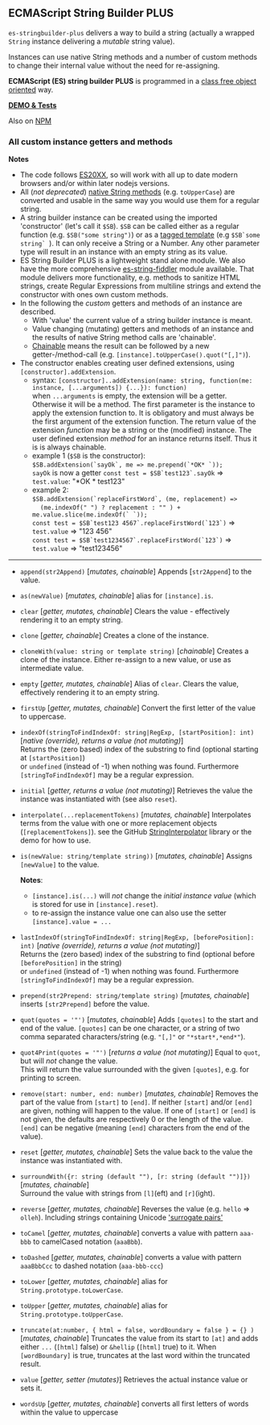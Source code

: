 ## ECMAScript String Builder PLUS

`es-stringbuilder-plus` delivers a way to build a string (actually 
a wrapped `String` instance delivering a <i>mutable</i> string value).

Instances can use native String methods and a number of custom methods to change 
their internal value without the need for re-assigning.

<b>ECMAScript (ES) string builder PLUS</b> is programmed in a 
[class free object oriented](https://depth-first.com/articles/2019/03/04/class-free-object-oriented-programming) way.

[**DEMO & Tests**](https://kooiinc.github.io/es-stringbuilder-plus/Demo/)

Also on [NPM](https://www.npmjs.com/package/esstringbuilderplus)

### All custom instance getters and methods

**Notes** 
- The code follows [ES20XX](https://tc39.es/ecma262/2023/), so will work with all up to date modern browsers 
  and/or within later nodejs versions. 
- All (*not deprecated*)
  <a target="_blank" href="https://developer.mozilla.org/en-US/docs/Web/JavaScript/Reference/Global_Objects/String">native String methods</a>
  (e.g. `toUpperCase`) are converted and usable in the same way you would use them for a regular string.
- A string builder instance can be created using the imported 'constructor' (let's call it `$SB`).
  `$SB` can be called either as a regular function (e.g. `$SB("some string")`) or as a 
  [tagged template](https://developer.mozilla.org/en-US/docs/Web/JavaScript/Reference/Template_literals#tagged_templates)
  (e.g ``$SB`some string` ``). It can only receive a String or a Number. Any other parameter type will result in an instance 
  with an empty string as its value.
- ES String Builder PLUS is a lightweight stand alone module. We also have the more comprehensive [es-string-fiddler](https://github.com/KooiInc/es-string-fiddler) 
  module available. 
  That module delivers more functionality, e.g. methods to sanitize HTML strings, create Regular Expressions
  from multiline strings and extend the constructor with ones own custom methods.
- In the following the *custom* getters and methods of an instance are described. 
  - With 'value' the current value of a string builder instance is meant.
  - Value changing (mutating) getters and methods of an instance and the results of native String method calls are 'chainable'.
  - [Chainable](https://www.geeksforgeeks.org/method-chaining-in-javascript/) means the result can be followed by a new getter-/method-call (e.g. `[instance].toUpperCase().quot("[,]")`).
- The constructor enables creating user defined extensions, using `[constructor].addExtension`. 
  - syntax: `[constructor]..addExtension(name: string, function(me: instance, [...arguments]) {...}): function)`     
    when `...arguments` is empty, the extension will be a getter. Otherwise it will be a method. The first parameter
    is the instance to apply the extension function to. It is obligatory and must always be the first argument of 
    the extension function. The return value of the extension *function* may be a string or the (modified) instance.
    The user defined extension *method* for an instance returns itself. Thus it is is always chainable.
  - example 1 (`$SB` is the constructor):  
    ``$SB.addExtension(`sayOk`, me => me.prepend(`*OK* `));``  
    `sayOk` is now a getter
    ``const test = $SB`test123`.sayOk`` => `test.value`: "*OK * test123"
  - example 2:  
      ``$SB.addExtension(`replaceFirstWord`, (me, replacement) =>``    
      &nbsp;&nbsp;&nbsp;&nbsp;``(me.indexOf(" ") ? replacement : "" ) + me.value.slice(me.indexOf(` `));``  
      ``const test = $SB`test123 4567`.replaceFirstWord(`123`)`` => `test.value` => "123 456"  
      ``const test = $SB`test1234567`.replaceFirstWord(`123`)`` => `test.value` => "test123456" 
---

- `append(str2Append)` [*mutates, chainable*] Appends [`str2Append`] to the value.
- `as(newValue)` [*mutates, chainable*] alias for `[instance].is`.
- `clear` [*getter, mutates, chainable*] Clears the value - effectively rendering it to an empty string.
- `clone` [*getter, chainable*] Creates a clone of the instance.
- `cloneWith(value: string or template string)` [*chainable*] Creates a clone of the instance. Either re-assign to
   a new value, or use as intermediate value. 
- `empty` [*getter, mutates, chainable*] Alias of `clear`. Clears the value, effectively rendering it to an empty string.
- `firstUp` [*getter, mutates, chainable*] Convert the first letter of the value to uppercase.
- `indexOf(stringToFindIndexOf: string|RegExp, [startPosition]: int)` [*native (override), returns a value (not mutating)*]   
   Returns the (zero based) index of the substring to find (optional starting at `[startPosition]`)  
   or `undefined` (instead of -1) when nothing was found. Furthermore `[stringToFindIndexOf]` may be a regular expression.
- `initial` [*getter, returns a value (not mutating)*] Retrieves the value the instance was instantiated with (see also `reset`). 
- `interpolate(...replacementTokens)` [*mutates, chainable*]
   Interpolates terms from the value with one or more replacement objects (`[replacementTokens]`). 
   see the GitHub [StringInterpolator](https://github.com/KooiInc/StringInterpolator) library or the demo for how to use.  
- `is(newValue: string/template string))` [*mutates, chainable*] Assigns `[newValue]` to the value.

  **Notes**: 
  - `[instance].is(...)` will *not* change the *initial instance value* (which is stored for use in `[instance].reset`).
  - to re-assign the instance value one can also use the setter `[instance].value = ...`
- `lastIndexOf(stringToFindIndexOf: string|RegExp, [beforePosition]: int)` [*native (override), returns a value (not mutating)*]   
  Returns the (zero based) index of the substring to find (optional before `[beforePosition]` in the string)  
  or `undefined` (instead of -1) when nothing was found. Furthermore `[stringToFindIndexOf]` may be a regular expression.
- `prepend(str2Prepend: string/template string)` [*mutates, chainable*]  inserts `[str2Prepend]` before the value.
- `quot(quotes = '"')` [*mutates, chainable*] Adds `[quotes]` to the start and end of the value.
   `[quotes]` can be one character, or a string of two comma separated characters/string (e.g. `"[,]"` or `"*start*,*end*"`).    
- `quot4Print(quotes = '"')` [*returns a value (not mutating)*] Equal to `quot`, but will *not* change the value.  
   This will return the value surrounded with the given `[quotes]`, e.g. for printing to screen.  
- `remove(start: number, end: number)` [*mutates, chainable*] Removes the part of the value from `[start]` 
   to `[end]`. If neither  `[start]` and/or `[end]` are given, nothing will happen to the value. If one of
   `[start]` or `[end]` is not given, the defaults are respectively 0 or the length of the value.  
  `[end]` can be negative (meaning `[end]` characters from the end of the value). 
- `reset` [*getter, mutates, chainable*] Sets the value back to the value the instance was instantiated with.
- `surroundWith({r: string (default ""), [r: string (default "")]})` [*mutates, chainable*]  
   Surround the value with strings from `[l]`(eft) and `[r]`(ight).
- `reverse` [*getter, mutates, chainable*] Reverses the value (e.g. `hello` => `olleh`). 
   Including strings containing Unicode ['surrogate pairs'](http://zuga.net/articles/text-what-is-a-unicode-surrogate-pair/) 
- `toCamel` [*getter, mutates, chainable*] converts a value with pattern `aaa-bbb` to camelCased notation (`aaaBbb`). 
- `toDashed` [*getter, mutates, chainable*] converts a value with pattern `aaaBbbCcc` to dashed notation (`aaa-bbb-ccc`)
- `toLower` [*getter, mutates, chainable*] alias for `String.prototype.toLowerCase`.
- `toUpper` [*getter, mutates, chainable*] alias for `String.prototype.toUpperCase`.
- `truncate(at:number, { html = false, wordBoundary = false } = {} )` [*mutates, chainable*] 
   Truncates the value from its start to  `[at]` and adds either `...` (`[html]` false) 
   or `&hellip` (`[html]` true) to it. When `[wordBoundary]` is true, truncates at the last word
   within the truncated result.  
- `value` [*getter, setter (mutates)*] Retrieves the actual instance value or sets it.
- `wordsUp` [*getter, mutates, chainable*] converts all first letters of words within the value to uppercase

